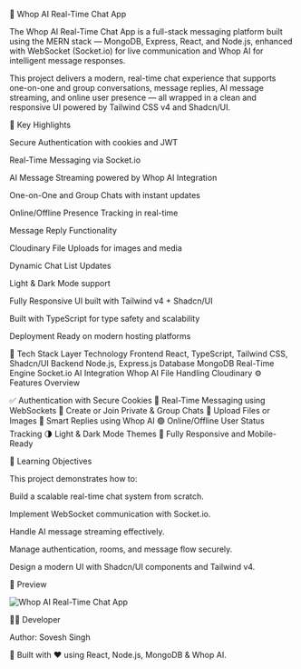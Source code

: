 🚀 Whop AI Real-Time Chat App

The Whop AI Real-Time Chat App is a full-stack messaging platform built using the MERN stack — MongoDB, Express, React, and Node.js, enhanced with WebSocket (Socket.io) for live communication and Whop AI for intelligent message responses.

This project delivers a modern, real-time chat experience that supports one-on-one and group conversations, message replies, AI message streaming, and online user presence — all wrapped in a clean and responsive UI powered by Tailwind CSS v4 and Shadcn/UI.

🧠 Key Highlights

Secure Authentication with cookies and JWT

Real-Time Messaging via Socket.io

AI Message Streaming powered by Whop AI Integration

One-on-One and Group Chats with instant updates

Online/Offline Presence Tracking in real-time

Message Reply Functionality

Cloudinary File Uploads for images and media

Dynamic Chat List Updates

Light & Dark Mode support

Fully Responsive UI built with Tailwind v4 + Shadcn/UI

Built with TypeScript for type safety and scalability

Deployment Ready on modern hosting platforms

🧩 Tech Stack
Layer	Technology
Frontend	React, TypeScript, Tailwind CSS, Shadcn/UI
Backend	Node.js, Express.js
Database	MongoDB
Real-Time Engine	Socket.io
AI Integration	Whop AI
File Handling	Cloudinary
⚙️ Features Overview

✅ Authentication with Secure Cookies
🔌 Real-Time Messaging using WebSockets
💬 Create or Join Private & Group Chats
📁 Upload Files or Images
🧠 Smart Replies using Whop AI
🟢 Online/Offline User Status Tracking
🌗 Light & Dark Mode Themes
📱 Fully Responsive and Mobile-Ready

🧠 Learning Objectives

This project demonstrates how to:

Build a scalable real-time chat system from scratch.

Implement WebSocket communication with Socket.io.

Handle AI message streaming effectively.

Manage authentication, rooms, and message flow securely.

Design a modern UI with Shadcn/UI components and Tailwind v4.

📸 Preview

![Whop AI Real-Time Chat App](./assets/redme.png)


🧑‍💻 Developer

Author: Sovesh Singh

💬 Built with ❤️ using React, Node.js, MongoDB & Whop AI.
